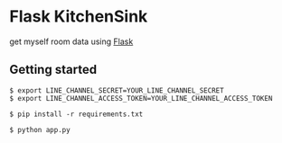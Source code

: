 # Flask KitchenSink

get myself room data using [Flask](http://flask.pocoo.org/)

## Getting started

```
$ export LINE_CHANNEL_SECRET=YOUR_LINE_CHANNEL_SECRET
$ export LINE_CHANNEL_ACCESS_TOKEN=YOUR_LINE_CHANNEL_ACCESS_TOKEN

$ pip install -r requirements.txt

$ python app.py
```
